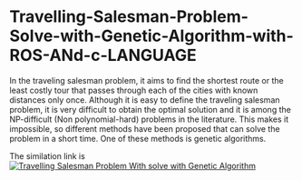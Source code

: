 # Travelling-Salesman-Problem-Solve-with-Genetic-Algorithm-with-ROS-ANd-c-LANGUAGE
In the traveling salesman problem, it aims to find the shortest route or the least costly tour that passes
through each of the cities with known distances only once. Although it is easy to define the traveling salesman problem, 
it is very difficult to obtain the optimal solution and it is among the NP-difficult (Non polynomial-hard) problems in the literature.
This makes it impossible, so different methods have been proposed that can solve the problem in a short time. One of these methods is genetic algorithms.

The similation link is                                          
[![Travelling Salesman Problem With solve with Genetic Algorithm](http://img.youtube.com/vi/cky7MUPLHWg/0.jpg)](http://www.youtube.com/watch?v=cky7MUPLHWg "Travelling Salesman Problem With solve with Genetic Algorithm")


